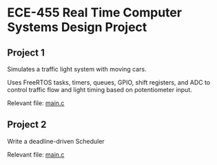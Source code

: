 # ECE-455 Real Time Computer Systems Design Project
## Project 1
Simulates a traffic light system with moving cars. 

Uses FreeRTOS tasks, timers, queues, GPIO, shift registers, and ADC to control traffic flow and light timing based on potentiometer input.

Relevant file: [main.c](Lab1_code/src/main.c)

## Project 2
Write a deadline-driven Scheduler

Relevant file: [main.c](Lab2_code/src/main.c)
